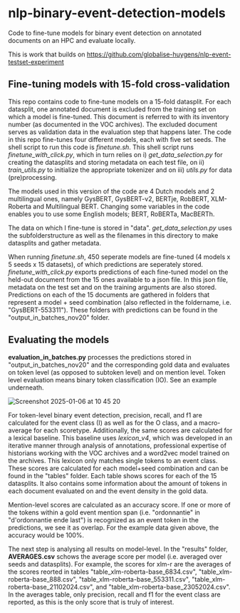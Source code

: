 # nlp-binary-event-detection-models
Code to fine-tune models for binary event detection on annotated documents on an HPC and evaluate locally.

This is work that builds on https://github.com/globalise-huygens/nlp-event-testset-experiment

## Fine-tuning models with 15-fold cross-validation

This repo contains code to fine-tune models on a 15-fold datasplit. For each datasplit, one annotated document is excluded from the training set on which a model is fine-tuned. This document is referred to with its inventory number (as documented in the VOC archives). The excluded document serves as validation data in the evaluation step that happens later. The code in this repo fine-tunes four different models, each with five set seeds. The shell script to run this code is _finetune.sh_. This shell script runs _finetune_with_click.py_, which in turn relies on i) _get_data_selection.py_ for creating the datasplits and storing metadata on each test file, on ii) _train_utils.py_ to initialize the appropriate tokenizer and on iii) _utils.py_ for data (pre)processing. 

The models used in this version of the code are 4 Dutch models and 2 multilingual ones, namely GysBERT, GysBERT-v2, BERTje, RobBERT, XLM-Roberta and Multilingual BERT. Changing some variables in the code enables you to use some English models; BERT, RoBERTa, MacBERTh.

The data on which I fine-tune is stored in "data". _get_data_selection.py_ uses the subfolderstructure as well as the filenames in this directory to make datasplits and gather metadata.

When running _finetune.sh_, 450 seperate models are fine-tuned (4 models x 5 seeds x 15 datasets), of which predictions are seperately stored. _finetune_with_click.py_ exports predictions of each fine-tuned model on the held-out document from the 15 ones available to a json file. In this json file, metadata on the test set and on the training arguments are also stored. Predictions on each of the 15 documents are gathered in folders that represent a model + seed combination (also reflected in the foldername, i.e. "GysBERT-553311"). These folders with predictions can be found in the "output_in_batches_nov20" folder.

## Evaluating the models
__evaluation_in_batches.py__ processes the predictions stored in "output_in_batches_nov20" and the corresponding gold data and evaluates on token level (as opposed to subtoken level) and on mention level. Token level evaluation means binary token classification (IO). See an example underneath.

![Screenshot 2025-01-06 at 10 45 20](https://github.com/user-attachments/assets/de2c8841-82c7-4fcb-b856-fad5fb2caedf)

For token-level binary event detection, precision, recall, and f1 are calculated for the event class (I) as well as for the O class, and a macro-average for each scoretype. Additionally, the same scores are calculated for a lexical baseline. This baseline uses _lexicon_v4_, which was developed in an iterative manner through analysis of annotations, professional expertise of historians working with the VOC archives and a word2vec model trained on the archives. This lexicon only matches single tokens to an event class. These scores are calculated for each model+seed combination and can be found in the "tables" folder. Each table shows scores for each of the 15 datasplits. It also contains some information about the amount of tokens in each document evaluated on and the event density in the gold data. 

Mention-level scores are calculated as an accuracy score. If one or more of the tokens within a gold event mention span (i.e. "ordonnantie" in "d'ordonnantie ende last") is recognized as an event token in the predictions, we see it as overlap. For the example data given above, the accuracy would be 100%. 

The next step is analysing all results on model-level. In the "results" folder, __AVERAGES.csv__ schows the average score per model (i.e. averaged over seeds and datasplits). For example, the scores for xlm-r are the averages of the scores reorted in tables "table_xlm-roberta-base_6834.csv", "table_xlm-roberta-base_888.csv", "table_xlm-roberta-base_553311.csv", "table_xlm-roberta-base_21102024.csv", and "table_xlm-roberta-base_23052024.csv". In the averages table, only precision, recall and f1 for the event class are reported, as this is the only score that is truly of interest. 


